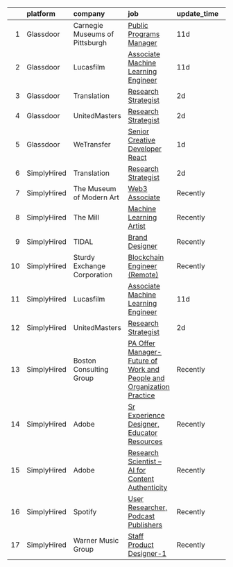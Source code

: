 

|    | platform    | company                        | job                                                                                                                                                                                                                                                                                                  | update_time   | location                 |
|---:|:------------|:-------------------------------|:-----------------------------------------------------------------------------------------------------------------------------------------------------------------------------------------------------------------------------------------------------------------------------------------------------|:--------------|:-------------------------|
|  1 | Glassdoor   | Carnegie Museums of Pittsburgh | [Public Programs Manager](https://www.glassdoor.com/partner/jobListing.htm?pos=105&ao=1136043&s=58&guid=000001815bd2156d8255131b5a1f2466&src=GD_JOB_AD&t=SR&vt=w&ea=1&cs=1_693a7591&cb=1655102903824&jobListingId=1007910029035&jrtk=3-0-1g5dt45cogsqi801-1g5dt45d7mfra800-036637ca65140636-)        | 11d           | Pittsburgh, PA           |
|  2 | Glassdoor   | Lucasfilm                      | [Associate Machine Learning Engineer](https://www.glassdoor.com/partner/jobListing.htm?pos=101&ao=1136043&s=58&guid=000001815bd2156d8255131b5a1f2466&src=GD_JOB_AD&t=SR&vt=w&cs=1_f4f6553e&cb=1655102903823&jobListingId=1007909774184&jrtk=3-0-1g5dt45cogsqi801-1g5dt45d7mfra800-365b1ae98bce8469-) | 11d           | San Francisco, CA        |
|  3 | Glassdoor   | Translation                    | [Research Strategist](https://www.glassdoor.com/partner/jobListing.htm?pos=103&ao=1136043&s=58&guid=000001815bd2156d8255131b5a1f2466&src=GD_JOB_AD&t=SR&vt=w&ea=1&cs=1_f1a072bc&cb=1655102903824&jobListingId=1007932240329&jrtk=3-0-1g5dt45cogsqi801-1g5dt45d7mfra800-f0efed5b5a786efa-)            | 2d            | Brooklyn, NY             |
|  4 | Glassdoor   | UnitedMasters                  | [Research Strategist](https://www.glassdoor.com/partner/jobListing.htm?pos=102&ao=1136043&s=58&guid=000001815bd2156d8255131b5a1f2466&src=GD_JOB_AD&t=SR&vt=w&cs=1_5bda0e9f&cb=1655102903824&jobListingId=1007932240328&jrtk=3-0-1g5dt45cogsqi801-1g5dt45d7mfra800-d241ea5caead206b-)                 | 2d            | Brooklyn, NY             |
|  5 | Glassdoor   | WeTransfer                     | [Senior Creative Developer   React](https://www.glassdoor.com/partner/jobListing.htm?pos=104&ao=1136043&s=58&guid=000001815bd2156d8255131b5a1f2466&src=GD_JOB_AD&t=SR&vt=w&cs=1_ffbc65db&cb=1655102903824&jobListingId=1007932996123&jrtk=3-0-1g5dt45cogsqi801-1g5dt45d7mfra800-dfe1bee0c074c5cb-)   | 1d            | New York, NY             |
|  6 | SimplyHired | Translation                    | [Research Strategist](https://www.simplyhired.com/job/QhlNO6tzMwLs37zg_ddKmO4yszqOHywEf52ejSJjLxlJv-xSNn1VpQ?q=generative+artist)                                                                                                                                                                    | 2d            | Brooklyn, NY             |
|  7 | SimplyHired | The Museum of Modern Art       | [Web3 Associate](https://www.simplyhired.com/job/YuKI2tqG1D95R1pZjD5X4TDL5EorwMNgW-VnZr6KMSpp97UaGBSgSg?q=generative+artist)                                                                                                                                                                         | Recently      | New York, NY             |
|  8 | SimplyHired | The Mill                       | [Machine Learning Artist](https://www.simplyhired.com/job/XVEFzz79CO-w0vKDpWDWyG7FqlAPO4sP1Q-84V2gAtG5RVxWhMN60w?q=generative+artist)                                                                                                                                                                | Recently      | New York, NY             |
|  9 | SimplyHired | TIDAL                          | [Brand Designer](https://www.simplyhired.com/job/ZBcysQpgm3qF8SHw4Kif5YPfseyC73-o1_USw53eFxTUTT1aY_IWpQ?q=generative+artist)                                                                                                                                                                         | Recently      | New York, NY             |
| 10 | SimplyHired | Sturdy Exchange Corporation    | [Blockchain Engineer (Remote)](https://www.simplyhired.com/job/EX4Tprg-Br7x4iaHJdOtyCi3WWTkQ9XlnoiScmX_0mHqKpcQzAvCeg?q=generative+artist)                                                                                                                                                           | Recently      | Remote                   |
| 11 | SimplyHired | Lucasfilm                      | [Associate Machine Learning Engineer](https://www.simplyhired.com/job/XJTtzorP-cvC9W-T4C3Nbsj0BMgIlQp6ZwvKdhPLZqUll3uPYTuIAQ?q=generative+artist)                                                                                                                                                    | 11d           | San Francisco, CA        |
| 12 | SimplyHired | UnitedMasters                  | [Research Strategist](https://www.simplyhired.com/job/8XM5DpGjYzxSQZvpz__rV21LPdlP8huVLxt47BNjIvSePkgehAk8zQ?q=generative+artist)                                                                                                                                                                    | 2d            | Brooklyn, NY             |
| 13 | SimplyHired | Boston Consulting Group        | [PA Offer Manager- Future of Work and People and Organization Practice](https://www.simplyhired.com/job/tBX2_L-7tcSIqoCrmpZU4TI6UR_o09zfLUVsWh2U0ixBcFnehF-HMQ?q=generative+artist)                                                                                                                  | Recently      | Chicago, IL              |
| 14 | SimplyHired | Adobe                          | [Sr Experience Designer, Educator Resources](https://www.simplyhired.com/job/fX_4wU1ld-du_RZ2pBOz2NUjTjwxwXN3JopyhczMdBqGp361AOYDKg?q=generative+artist)                                                                                                                                             | Recently      | San Francisco, CA        |
| 15 | SimplyHired | Adobe                          | [Research Scientist – AI for Content Authenticity](https://www.simplyhired.com/job/sHB9V-ER0zPVYgbqHVudXt99S-g9K09ZGD1KyeFfKQG5rn1JaTWF8Q?q=generative+artist)                                                                                                                                       | Recently      | San Jose, CA             |
| 16 | SimplyHired | Spotify                        | [User Researcher, Podcast Publishers](https://www.simplyhired.com/job/EzVMIseMCZYSeAe8tUzdjtWjHJ-Wvq5BdgEd8_u_SRAJIPadQ5NJFw?q=generative+artist)                                                                                                                                                    | Recently      | New York, NY             |
| 17 | SimplyHired | Warner Music Group             | [Staff Product Designer-1](https://www.simplyhired.com/job/15Xni4fsJ0kq3OjlSOYyjnuNHrH97QRtA8n2AFAVIdKtbHHespgZZg?q=generative+artist)                                                                                                                                                               | Recently      | New York, NY +1 location |